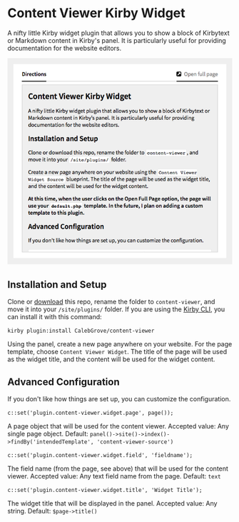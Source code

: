 # Content Viewer Kirby Widget

A nifty little Kirby widget plugin that allows you to show a block of Kirbytext or Markdown content in Kirby's panel. It is particularly useful for providing documentation for the website editors.

![Screenshot of the widget](screenshot.png)

## Installation and Setup

Clone or [download](https://github.com/CalebGrove/content-viewer/archive/master.zip) this repo, rename the folder to `content-viewer`, and move it into your `/site/plugins/` folder. If you are using the [Kirby CLI](https://github.com/getkirby/cli), you can install it with this command:

	kirby plugin:install CalebGrove/content-viewer

Using the panel, create a new page anywhere on your website. For the page template, choose `Content Viewer Widget`. The title of the page will be used as the widget title, and the content will be used for the widget content.

## Advanced Configuration

If you don't like how things are set up, you can customize the configuration.

	c::set('plugin.content-viewer.widget.page', page());
A page object that will be used for the content viewer. Accepted value: Any single page object. Default: `panel()->site()->index()->findBy('intendedTemplate', 'content-viewer-source')`


	c::set('plugin.content-viewer.widget.field', 'fieldname');
The field name (from the page, see above) that will be used for the content viewer. Accepted value: Any text field name from the page. Default: `text`

	c::set('plugin.content-viewer.widget.title', 'Widget Title');
The widget title that will be displayed in the panel. Accepted value: Any string. Default: `$page->title()`
